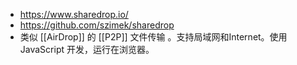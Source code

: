 - https://www.sharedrop.io/
- https://github.com/szimek/sharedrop
- 类似 [[AirDrop]] 的 [[P2P]] 文件传输 。支持局域网和Internet。使用 JavaScript 开发，运行在浏览器。